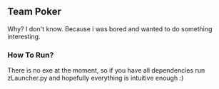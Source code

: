 ## Team Poker 

Why? I don't know. Because i was bored and wanted to do something interesting.

### How To Run?

There is no exe at the moment, so if you have all dependencies run zLauncher.py 
and hopefully everything is intuitive enough :)